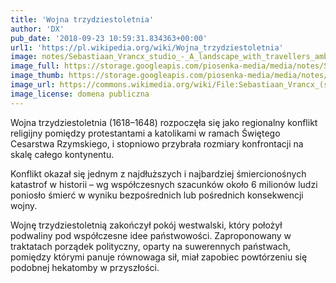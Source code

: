 ```yaml
---
title: 'Wojna trzydziestoletnia'
author: 'DX'
pub_date: '2018-09-23 10:59:31.834363+00:00'
url1: 'https://pl.wikipedia.org/wiki/Wojna_trzydziestoletnia'
image: notes/Sebastiaan_Vrancx_studio_-_A_landscape_with_travellers_ambushed_outside_a_small_town.jpg
image_full: https://storage.googleapis.com/piosenka-media/media/notes/Sebastiaan_Vrancx_studio_-_A_landscape_with_travellers_ambushed_outside_a_small_town.jpg
image_thumb: https://storage.googleapis.com/piosenka-media/media/notes/Sebastiaan_Vrancx_studio_-_A_landscape_with_travellers_ambushed_outside_a_small_town.jpg.0x300_q85_upscale.jpg
image_url: https://commons.wikimedia.org/wiki/File:Sebastiaan_Vrancx_(studio)_-_A_landscape_with_travellers_ambushed_outside_a_small_town.jpg
image_license: domena publiczna
---
```


Wojna trzydziestoletnia \(1618–1648\) rozpoczęła się jako regionalny konflikt religijny pomiędzy protestantami a katolikami w ramach Świętego Cesarstwa Rzymskiego, i stopniowo przybrała rozmiary konfrontacji na skalę całego kontynentu.

Konflikt okazał się jednym z najdłuższych i najbardziej śmiercionośnych katastrof w historii – wg współczesnych szacunków około 6 milionów ludzi poniosło śmierć w wyniku bezpośrednich lub pośrednich konsekwencji wojny.

Wojnę trzydziestoletnią zakończył pokój westwalski, który położył podwaliny pod współczesne idee państwowości. Zaproponowany w traktatach porządek polityczny, oparty na suwerennych państwach, pomiędzy którymi panuje równowaga sił, miał zapobiec powtórzeniu się podobnej hekatomby w przyszłości.
